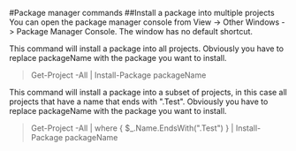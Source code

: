 #Package manager commands
##Install a package into multiple projects
You can open the package manager console from View -> Other Windows -> Package Manager Console. The window has no default shortcut.

This command will install a package into all projects.
Obviously you have to replace packageName with the package you want to install.
> Get-Project -All | Install-Package packageName

This command will install a package into a subset of projects, in this case all projects that have a name that ends with ".Test".
Obviously you have to replace packageName with the package you want to install.
> Get-Project -All | where { $_.Name.EndsWith(".Test") } | Install-Package packageName